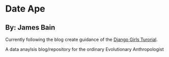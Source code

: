 Date Ape
========

By: James Bain
--------------

Currently following the blog create guidance of the  [Django Girls Turorial](http://tutorial.djangogirls.org/).

A data anaylsis blog/repository for the ordinary Evolutionary Anthropologist